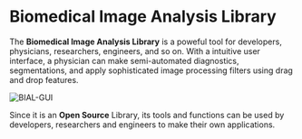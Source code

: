 # Biomedical Image Analysis Library

The **Biomedical Image Analysis Library** is a poweful tool for developers, physicians, researchers, engineers, and so on.
With a intuitive user interface, a physician can make semi-automated diagnostics, segmentations, and apply sophisticated image processing filters using drag and drop features.

![BIAL-GUI](http://gibis.unifesp.br/system/ckeditor_assets/pictures/5/content_captura_de_tela_de_2015-09-14_10-37-46.png)

Since it is an **Open Source** Library, its tools and functions can be used by developers, researchers and engineers to make their own applications.

